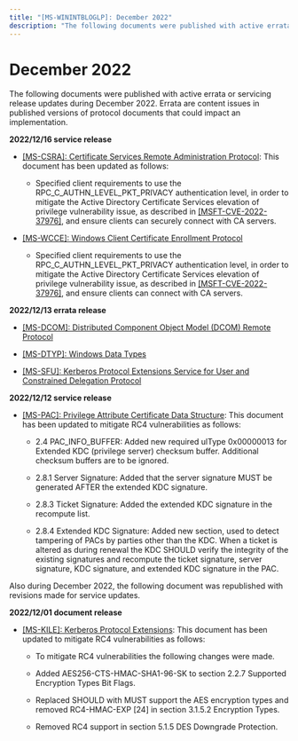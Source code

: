 ```yaml
---
title: "[MS-WININTBLOGLP]: December 2022"
description: "The following documents were published with active errata or servicing release updates during December 2022. Errata are content issues in"
---
```


# December 2022

<p> </p>
<p>The following documents were published with active errata or
servicing release updates during December 2022. Errata are content issues in
published versions of protocol documents that could impact an implementation.</p>

<p><b>2022/12/16 service release</b></p>

<ul><li><p><span><span> 
</span></span><span><a href="/openspecs/windows_protocols/MS-WINERRATA/8d5dba94-8974-4d18-a554-f7b04e7fc112">[MS-CSRA]:
Certificate Services Remote Administration Protocol</a></span>: This document
has been updated as follows: </p>

<ul><li><p><span><span>  </span></span>Specified
client requirements to use the RPC_C_AUTHN_LEVEL_PKT_PRIVACY authentication
level, in order to mitigate the Active Directory Certificate Services elevation
of privilege vulnerability issue, as described in <span><a href="https://go.microsoft.com/fwlink/?linkid=2219940">[MSFT-CVE-2022-37976]</a></span>,
and ensure clients can securely connect with CA servers.</p>

</li></ul></li><li><p><span><span><span>  </span></span></span><span><a href="/openspecs/windows_protocols/MS-WINERRATA/c39fd72a-da21-4b13-b329-c35d61f74a60">[MS-WCCE]:
Windows Client Certificate Enrollment Protocol</a></span></p>

<ul><li><p><span><span>  </span></span>Specified
client requirements to use the RPC_C_AUTHN_LEVEL_PKT_PRIVACY authentication
level, in order to mitigate the Active Directory Certificate Services elevation
of privilege vulnerability issue, as described in <span><a href="https://go.microsoft.com/fwlink/?linkid=2219940">[MSFT-CVE-2022-37976]</a></span>,
and ensure clients can connect with CA servers.</p>

</li></ul></li></ul><p><b>2022/12/13 errata release</b></p>

<ul><li><p><span><span> 
</span></span><span><a href="/openspecs/windows_protocols/MS-WINERRATA/d56b3256-c5ec-486c-8a19-9fc57039d0a8">[MS-DCOM]:
Distributed Component Object Model (DCOM) Remote Protocol</a></span></p>

</li><li><p><span><span> 
</span></span><span><a href="/openspecs/windows_protocols/MS-WINERRATA/11dc2169-6fd7-44a1-b5ac-d8ffed66f39b">[MS-DTYP]:
Windows Data Types</a></span></p>

</li><li><p><span><span> 
</span></span><span><a href="/openspecs/windows_protocols/MS-WINERRATA/68c4fd08-207c-4353-b59d-4d281edfb6bf">[MS-SFU]:
Kerberos Protocol Extensions Service for User and Constrained Delegation
Protocol</a></span></p>

</li></ul><p><b>2022/12/12 service release</b></p>

<ul><li><p><span><span> 
</span></span><span><a href="/openspecs/windows_protocols/MS-WINERRATA/8f7f93d1-4527-4945-9e14-437f90e22149">[MS-PAC]:
Privilege Attribute Certificate Data Structure</a></span>: This document has
been updated to mitigate RC4 vulnerabilities as follows:</p>

<ul><li><p><span><span>  </span></span>2.4
PAC_INFO_BUFFER: Added new required ulType 0x00000013 for Extended KDC
(privilege server) checksum buffer. Additional checksum buffers are to be
ignored.</p>

</li><li><p><span><span>  </span></span>2.8.1
Server Signature: Added that the server signature MUST be generated AFTER the
extended KDC signature.</p>

</li><li><p><span><span>  </span></span>2.8.3
Ticket Signature: Added the extended KDC signature in the recompute list.</p>

</li><li><p><span><span>  </span></span>2.8.4
Extended KDC Signature: Added new section, used to detect tampering of PACs by
parties other than the KDC. When a ticket is altered as during renewal the KDC
SHOULD verify the integrity of the existing signatures and recompute the ticket
signature, server signature, KDC signature, and extended KDC signature in the
PAC.</p>

</li></ul></li></ul><p>Also during December 2022, the following document was
republished with revisions made for service updates.</p>

<p><b>2022/12/01 document release</b></p>

<ul><li><p><span><span> 
</span></span><span><a href="/openspecs/windows_protocols/MS-KILE/2a32282e-dd48-4ad9-a542-609804b02cc9">[MS-KILE]:
Kerberos Protocol Extensions</a></span>: This document has been updated to
mitigate RC4 vulnerabilities as follows:</p>

<ul><li><p><span><span>  </span></span>To
mitigate RC4 vulnerabilities the following changes were made.</p>

</li><li><p><span><span>  </span></span>Added
AES256-CTS-HMAC-SHA1-96-SK to section 2.2.7 Supported Encryption Types Bit
Flags.</p>

</li><li><p><span><span>  </span></span>Replaced
SHOULD with MUST support the AES encryption types and removed RC4-HMAC-EXP [24]
in section 3.1.5.2 Encryption Types.</p>

</li><li><p><span><span>  </span></span>Removed
RC4 support in section 5.1.5 DES Downgrade Protection.</p>

</li></ul></li></ul>
                